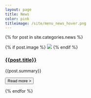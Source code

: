 ```yaml
---
layout: page
title: News
color: pink
titleimage: /site/menu_news_hover.png
---
```


{% for post in site.categories.news %}

<div class="news__item">
<div class="news__item__image">
{% if post.image %}
<img src="/assets/img/news/{{post.image}}" />
{% endif %}
</div>
<div class="news__item__info">
<h3 class="news__item__title"><a href="{{post.url}}">{{post.title}}</a></h3>

<!-- <strong>{{post.date | date: "%b %e %Y"}}</strong> -->

<p class="news__item__summary">{{post.summary}}</p>

<a href="{{post.url}}" class="news__item__button"><button>Read more ></button></a>

</div>
</div>

{% endfor %}
